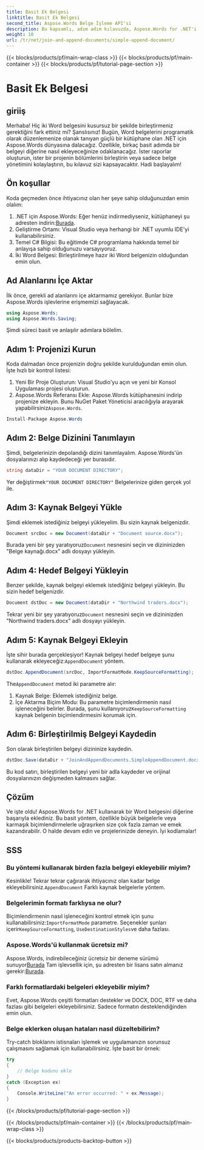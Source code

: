 ```yaml
---
title: Basit Ek Belgesi
linktitle: Basit Ek Belgesi
second_title: Aspose.Words Belge İşleme API'si
description: Bu kapsamlı, adım adım kılavuzda, Aspose.Words for .NET'i kullanarak bir Word belgesini diğerine nasıl ekleyeceğinizi öğrenin.
weight: 10
url: /tr/net/join-and-append-documents/simple-append-document/
---
```


{{< blocks/products/pf/main-wrap-class >}}
{{< blocks/products/pf/main-container >}}
{{< blocks/products/pf/tutorial-page-section >}}

# Basit Ek Belgesi

## giriiş

Merhaba! Hiç iki Word belgesini kusursuz bir şekilde birleştirmeniz gerektiğini fark ettiniz mi? Şanslısınız! Bugün, Word belgelerini programatik olarak düzenlemenize olanak tanıyan güçlü bir kütüphane olan .NET için Aspose.Words dünyasına dalacağız. Özellikle, birkaç basit adımda bir belgeyi diğerine nasıl ekleyeceğinize odaklanacağız. İster raporlar oluşturun, ister bir projenin bölümlerini birleştirin veya sadece belge yönetimini kolaylaştırın, bu kılavuz sizi kapsayacaktır. Hadi başlayalım!

## Ön koşullar

Koda geçmeden önce ihtiyacınız olan her şeye sahip olduğunuzdan emin olalım:

1.  .NET için Aspose.Words: Eğer henüz indirmediyseniz, kütüphaneyi şu adresten indirin:[Burada](https://releases.aspose.com/words/net/).
2. Geliştirme Ortamı: Visual Studio veya herhangi bir .NET uyumlu IDE'yi kullanabilirsiniz.
3. Temel C# Bilgisi: Bu eğitimde C# programlama hakkında temel bir anlayışa sahip olduğunuzu varsayıyoruz.
4. İki Word Belgesi: Birleştirilmeye hazır iki Word belgenizin olduğundan emin olun.

## Ad Alanlarını İçe Aktar

İlk önce, gerekli ad alanlarını içe aktarmamız gerekiyor. Bunlar bize Aspose.Words işlevlerine erişmemizi sağlayacak.

```csharp
using Aspose.Words;
using Aspose.Words.Saving;
```

Şimdi süreci basit ve anlaşılır adımlara bölelim.

## Adım 1: Projenizi Kurun

Koda dalmadan önce projenizin doğru şekilde kurulduğundan emin olun. İşte hızlı bir kontrol listesi:

1. Yeni Bir Proje Oluşturun: Visual Studio'yu açın ve yeni bir Konsol Uygulaması projesi oluşturun.
2.  Aspose.Words Referansı Ekle: Aspose.Words kütüphanesini indirip projenize ekleyin. Bunu NuGet Paket Yöneticisi aracılığıyla arayarak yapabilirsiniz`Aspose.Words`.

```csharp
Install-Package Aspose.Words
```

## Adım 2: Belge Dizinini Tanımlayın

Şimdi, belgelerinizin depolandığı dizini tanımlayalım. Aspose.Words'ün dosyalarınızı alıp kaydedeceği yer burasıdır.

```csharp
string dataDir = "YOUR DOCUMENT DIRECTORY";
```

 Yer değiştirmek`"YOUR DOCUMENT DIRECTORY"` Belgelerinize giden gerçek yol ile.

## Adım 3: Kaynak Belgeyi Yükle

Şimdi eklemek istediğiniz belgeyi yükleyelim. Bu sizin kaynak belgenizdir.

```csharp
Document srcDoc = new Document(dataDir + "Document source.docx");
```

 Burada yeni bir şey yaratıyoruz`Document` nesnesini seçin ve dizininizden "Belge kaynağı.docx" adlı dosyayı yükleyin.

## Adım 4: Hedef Belgeyi Yükleyin

Benzer şekilde, kaynak belgeyi eklemek istediğiniz belgeyi yükleyin. Bu sizin hedef belgenizdir.

```csharp
Document dstDoc = new Document(dataDir + "Northwind traders.docx");
```

 Tekrar yeni bir şey yaratıyoruz`Document` nesnesini seçin ve dizininizden "Northwind traders.docx" adlı dosyayı yükleyin.

## Adım 5: Kaynak Belgeyi Ekleyin

 İşte sihir burada gerçekleşiyor! Kaynak belgeyi hedef belgeye şunu kullanarak ekleyeceğiz:`AppendDocument` yöntem.

```csharp
dstDoc.AppendDocument(srcDoc, ImportFormatMode.KeepSourceFormatting);
```

 The`AppendDocument` metod iki parametre alır:
1. Kaynak Belge: Eklemek istediğiniz belge.
2.  İçe Aktarma Biçim Modu: Bu parametre biçimlendirmenin nasıl işleneceğini belirler. Burada, şunu kullanıyoruz`KeepSourceFormatting` kaynak belgenin biçimlendirmesini korumak için.

## Adım 6: Birleştirilmiş Belgeyi Kaydedin

Son olarak birleştirilen belgeyi dizininize kaydedin.

```csharp
dstDoc.Save(dataDir + "JoinAndAppendDocuments.SimpleAppendDocument.docx");
```

Bu kod satırı, birleştirilen belgeyi yeni bir adla kaydeder ve orijinal dosyalarınızın değişmeden kalmasını sağlar.

## Çözüm

Ve işte oldu! Aspose.Words for .NET kullanarak bir Word belgesini diğerine başarıyla eklediniz. Bu basit yöntem, özellikle büyük belgelerle veya karmaşık biçimlendirmelerle uğraşırken size çok fazla zaman ve emek kazandırabilir. O halde devam edin ve projelerinizde deneyin. İyi kodlamalar!

## SSS

### Bu yöntemi kullanarak birden fazla belgeyi ekleyebilir miyim?

 Kesinlikle! Tekrar tekrar çağırarak ihtiyacınız olan kadar belge ekleyebilirsiniz.`AppendDocument` Farklı kaynak belgelerle yöntem.

### Belgelerimin formatı farklıysa ne olur?

 Biçimlendirmenin nasıl işleneceğini kontrol etmek için şunu kullanabilirsiniz:`ImportFormatMode` parametre. Seçenekler şunları içerir`KeepSourceFormatting`, `UseDestinationStyles`ve daha fazlası.

### Aspose.Words'ü kullanmak ücretsiz mi?

 Aspose.Words, indirebileceğiniz ücretsiz bir deneme sürümü sunuyor[Burada](https://releases.aspose.com/) Tam işlevsellik için, şu adresten bir lisans satın almanız gerekir:[Burada](https://purchase.aspose.com/buy).

### Farklı formatlardaki belgeleri ekleyebilir miyim?

Evet, Aspose.Words çeşitli formatları destekler ve DOCX, DOC, RTF ve daha fazlası gibi belgeleri ekleyebilirsiniz. Sadece formatın desteklendiğinden emin olun.

### Belge eklerken oluşan hataları nasıl düzeltebilirim?

Try-catch bloklarını istisnaları işlemek ve uygulamanızın sorunsuz çalışmasını sağlamak için kullanabilirsiniz. İşte basit bir örnek:

```csharp
try
{
    // Belge kodunu ekle
}
catch (Exception ex)
{
    Console.WriteLine("An error occurred: " + ex.Message);
}
```
{{< /blocks/products/pf/tutorial-page-section >}}

{{< /blocks/products/pf/main-container >}}
{{< /blocks/products/pf/main-wrap-class >}}

{{< blocks/products/products-backtop-button >}}
